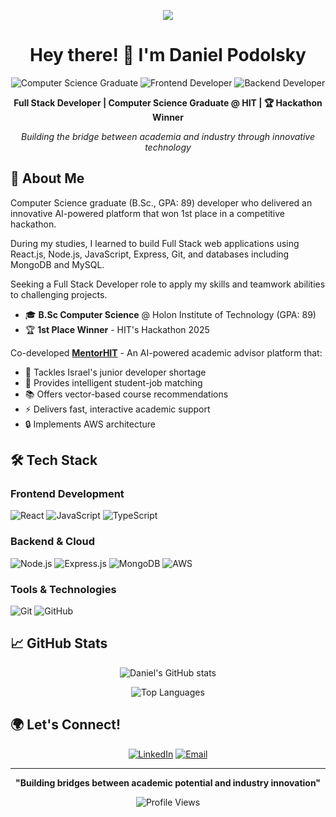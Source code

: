 <p align="center"><img src="https://i.seadn.io/gae/_YIoKz_EmInCKgtGbJzUSpn8Liz7Mr4UIZN7aCJoCknVKkRDyWJIXe4koNnIMg84DEu4Y-32cNF5OWVnA1RuAZUotmyen_FZAe_O9Q?auto=format&dpr=1&w=3840"/></p>

<div align="center"><h1>Hey there! 👋 I'm Daniel Podolsky</h1></div>

<div align="center">
  
![Computer Science Graduate](https://img.shields.io/badge/Computer%20Science-Graduate-blue?style=for-the-badge)
![Frontend Developer](https://img.shields.io/badge/Frontend-Developer-orange?style=for-the-badge)
![Backend Developer](https://img.shields.io/badge/Backend-Developer-purple?style=for-the-badge)
  
  **Full Stack Developer | Computer Science Graduate @ HIT | 🏆 Hackathon Winner**
  
  *Building the bridge between academia and industry through innovative technology*

</div>

## 🚀 About Me

Computer Science graduate (B.Sc., GPA: 89) developer who delivered an innovative AI-powered platform that won 1st place in a competitive hackathon.

During my studies, I learned to build Full Stack web applications using React.js, Node.js, JavaScript, Express, Git, and databases including MongoDB and MySQL.

Seeking a Full Stack Developer role to apply my skills and teamwork abilities to challenging projects.

- 🎓 **B.Sc Computer Science** @ Holon Institute of Technology (GPA: 89)
- 🏆 **1st Place Winner** - HIT's Hackathon 2025

Co-developed **[MentorHIT](https://github.com/MentorHIT)** - An AI-powered academic advisor platform that:
- 🎯 Tackles Israel's junior developer shortage
- 🤖 Provides intelligent student-job matching
- 📚 Offers vector-based course recommendations
- ⚡ Delivers fast, interactive academic support
- 🔒 Implements AWS architecture

## 🛠️ Tech Stack

### Frontend Development
![React](https://img.shields.io/badge/React-61DAFB?style=flat-square&logo=react&logoColor=black)
![JavaScript](https://img.shields.io/badge/JavaScript-F7DF1E?style=flat-square&logo=javascript&logoColor=black)
![TypeScript](https://img.shields.io/badge/TypeScript-3178C6?style=flat-square&logo=typescript&logoColor=white)

### Backend & Cloud
![Node.js](https://img.shields.io/badge/Node.js-339933?style=flat-square&logo=node.js&logoColor=white)
![Express.js](https://img.shields.io/badge/Express.js-000000?style=flat-square&logo=express&logoColor=white)
![MongoDB](https://img.shields.io/badge/MongoDB-47A248?style=flat-square&logo=mongodb&logoColor=white)
![AWS](https://img.shields.io/badge/AWS-232F3E?style=flat-square&logo=amazon-aws&logoColor=white)

### Tools & Technologies
![Git](https://img.shields.io/badge/Git-F05032?style=flat-square&logo=git&logoColor=white)
![GitHub](https://img.shields.io/badge/GitHub-181717?style=flat-square&logo=github&logoColor=white)

## 📈 GitHub Stats

<div align="center">
  
  ![Daniel's GitHub stats](https://github-readme-stats.vercel.app/api?username=DanielPodolsky&show_icons=true&theme=tokyonight)
  
  ![Top Languages](https://github-readme-stats.vercel.app/api/top-langs/?username=DanielPodolsky&layout=compact&theme=tokyonight&&hide=jupyter%20notebook)

</div>

## 🌍 Let's Connect!

<div align="center">
  
  [![LinkedIn](https://img.shields.io/badge/LinkedIn-0077B5?style=for-the-badge&logo=linkedin&logoColor=white)](https://linkedin.com/in/daniel-podolsky-341901242)
  [![Email](https://img.shields.io/badge/Email-D14836?style=for-the-badge&logo=gmail&logoColor=white)](mailto:lambodol76@gmail.com)

</div>

---

<div align="center">
  
  **"Building bridges between academic potential and industry innovation"**
  
  ![Profile Views](https://komarev.com/ghpvc/?username=DanielPodolsky&color=blueviolet&style=flat-square)

</div>
